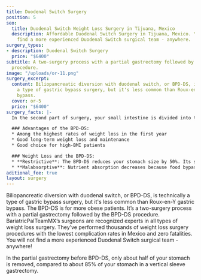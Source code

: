 ```yaml
---
title: Duodenal Switch Surgery
position: 5
seo:
  title: Duodenal Switch Weight Loss Surgery in Tijuana, Mexico
  description: Affordable Duodenal Switch Surgery in Tijuana, Mexico. You will not
    find a more experienced Duodenal Switch surgical team - anywhere.
surgery_types:
- description: Duodenal Switch Surgery
  price: "$6400"
subtitle: A two-surgery process with a partial gastrectomy followed by the BPD-DS
  procedure.
image: "/uploads/or-11.png"
surgery_excerpt:
  content: Biliopancreatic diversion with duodenal switch, or BPD-DS, is technically
    a type of gastric bypass surgery, but it's less common than Roux-en-Y gastric
    bypass.
  cover: or-5
  price: "$6400"
surgery_facts: |-
  In the second part of surgery, your small intestine is divided into two parts. One part, the alimentary limb, gets connected to the bottom of your stomach. The rest of your small intestine, now called the biliopancreatic limb, is attached to the bile duct. Food travels down the alimentary limb into your colon, without being absorbed in the biliopancreatic limb. Digestive juices are free to flow from your biliopancreatic limb to your alimentary limb. This means food is digested (broken down), but not absorbed (taken into your body).

  ### Advantages of the BPD-DS:
  * Among the highest rates of weight loss in the first year
  * Good long-term weight loss and maintenance
  * Good choice for high-BMI patients

  ### Weight Loss and the BPD-DS:
  * **Restrictive**: The BPD-DS reduces your stomach size by 50%. Its size after surgery is only four to five ounces, so it doesn't hold as much food as it did before surgery, when you had your entire stomach. You get full sooner and are less likely to eat too many calories.
  * **Malabsorptive**: Nutrient absorption decreases because food bypasses part of the small intestine and because your digestive juices are rerouted. Even though food is broken in your gastrointestinal tract, it's not completely absorbed into your body. Therefore, you get fewer calories and nutrients.
aditional_fee: true
layout: surgery
---
```


Biliopancreatic diversion with duodenal switch, or BPD-DS, is technically a type of gastric bypass surgery, but it's less common than Roux-en-Y gastric bypass. The BPD-DS is for more obese patients. It’s a two-surgery process with a partial gastrectomy followed by the BPD-DS procedure. BariatricPalTeamMX’s surgeons are recognized experts in all types of weight loss surgery. They’ve performed thousands of weight loss surgery procedures with the lowest complication rates in Mexico and zero fatalities. You will not find a more experienced Duodenal Switch surgical team - anywhere!

In the partial gastrectomy before BPD-DS, only about half of your stomach is removed, compared to about 85% of your stomach in a vertical sleeve gastrectomy.
